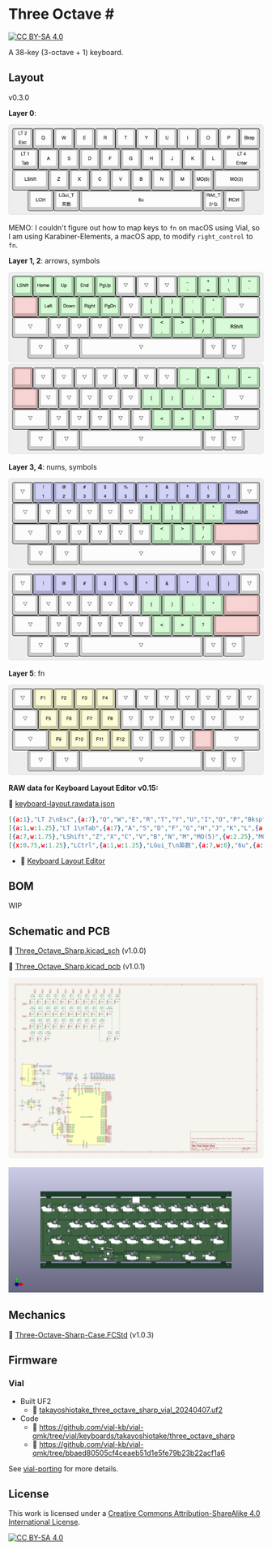 # Three Octave \#

[![CC BY-SA 4.0][cc-by-sa-shield]][cc-by-sa]

A 38-key (3-octave + 1) keyboard.

## Layout

v0.3.0

**Layer 0**:

![keyboard layout](layout/keyboard-layout.png)

MEMO: I couldn't figure out how to map keys to `fn` on macOS using Vial, so I am using Karabiner-Elements, a macOS app, to modify `right_control` to `fn`.

**Layer 1, 2**: arrows, symbols

![keyboard layout 1](layout/keyboard-layout-1.png)
![keyboard layout 2](layout/keyboard-layout-2.png)

**Layer 3, 4**: nums, symbols

![keyboard layout 3](layout/keyboard-layout-3.png)
![keyboard layout 4](layout/keyboard-layout-4.png)

**Layer 5**: fn

![keyboard layout 5](layout/keyboard-layout-5.png)

**RAW data for Keyboard Layout Editor v0.15:**

📄 [keyboard-layout.rawdata.json](layout/keyboard-layout.rawdata.json)

```json
[{a:1},"LT 2\nEsc",{a:7},"Q","W","E","R","T","Y","U","I","O","P","Bksp"],
[{a:1,w:1.25},"LT 1\nTab",{a:7},"A","S","D","F","G","H","J","K","L",{a:1,w:1.75},"LT 4\nEnter"],
[{a:7,w:1.75},"LShift","Z","X","C","V","B","N","M","MO(5)",{w:2.25},"MO(3)"],
[{x:0.75,w:1.25},"LCtrl",{a:1,w:1.25},"LGui_T\n英数",{a:7,w:6},"6u",{a:1},"RAlt_T\nかな",{a:7},"RCtrl"],
```

- 🔗 [Keyboard Layout Editor](http://www.keyboard-layout-editor.com/)

## BOM

WIP

## Schematic and PCB

📄 [Three_Octave_Sharp.kicad_sch](electronics/Three_Octave_Sharp/Three_Octave_Sharp.kicad_sch) (v1.0.0)

📄 [Three_Octave_Sharp.kicad_pcb](electronics/Three_Octave_Sharp/Three_Octave_Sharp.kicad_pcb) (v1.0.1)

![schematic svg](assets/schematic.svg)

![pcb png](assets/pcb.png)

## Mechanics

📄 [Three-Octave-Sharp-Case.FCStd](mechanics/Three-Octave-Sharp-Case.FCStd) (v1.0.3)

## Firmware

### Vial

- Built UF2
    - 📄 [takayoshiotake_three_octave_sharp_vial_20240407.uf2](vial-bin/takayoshiotake_three_octave_sharp_vial_20240407.uf2)
- Code
    - 🔗 <https://github.com/vial-kb/vial-qmk/tree/vial/keyboards/takayoshiotake/three_octave_sharp>
    - 🔗 <https://github.com/vial-kb/vial-qmk/tree/bbaed80505cf4ceaeb51d1e5fe79b23b22acf1a6>

See [vial-porting](vial-porting) for more details.

## License

This work is licensed under a
[Creative Commons Attribution-ShareAlike 4.0 International License][cc-by-sa].

[![CC BY-SA 4.0][cc-by-sa-image]][cc-by-sa]

[cc-by-sa]: http://creativecommons.org/licenses/by-sa/4.0/
[cc-by-sa-image]: https://licensebuttons.net/l/by-sa/4.0/88x31.png
[cc-by-sa-shield]: https://img.shields.io/badge/license-CC%20BY--SA%204.0-lightgrey.svg
